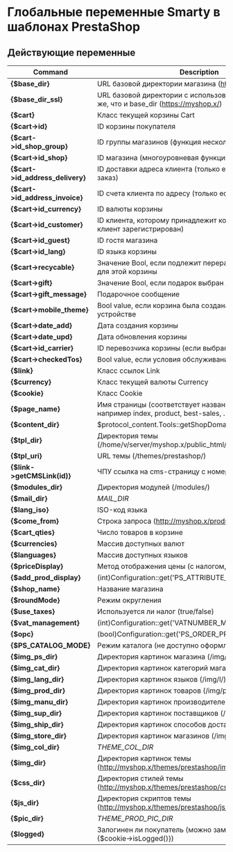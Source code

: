 Глобальные переменные Smarty в шаблонах PrestaShop
============

Действующие переменные
-------

| Command | Description |
| --- | --- |
| **{$base_dir}** | URL базовой директории магазина (http://myshop.x/) |
| **{$base_dir_ssl}** | URL базовой директории c использованием SSL, иначе то же, что и base_dir (https://myshop.x/) |
| **{$cart}** | Класс текущей корзины Cart |
| **{$cart->id}** | ID корзины покупателя |
| **{$cart->id_shop_group}** | ID группы магазинов (функция нескольких магазинов) |
| **{$cart->id_shop}** | ID магазина  (многоуровневая функция) |
| **{$cart->id_address_delivery}** | ID доставки адреса клиента (только если был сделан заказ) |
| **{$cart->id_address_invoice}** | ID счета клиента по адресу (только если был сделан заказ) |
| **{$cart->id_currency}** | ID валюты корзины |
| **{$cart->id_customer}** | ID клиента, которому принадлежит корзина (только если клиент зарегистрирован) |
| **{$cart->id_guest}**	| ID гостя магазина |
| **{$cart->id_lang}** | ID языка корзины |
| **{$cart->recycable}** | Значение Bool, если подлежит переработке, проверено для этой корзины |
| **{$cart->gift}**	| Значение Bool, если подарок выбран для этой корзины |
| **{$cart->gift_message}**	| Подарочное сообщение |
| **{$cart->mobile_theme}**	| Bool value, если корзина была создана на мобильном устройстве |
| **{$cart->date_add}**	| Дата создания корзины |
| **{$cart->date_upd}**	| Дата обновления корзины |
| **{$cart->id_carrier}**	| ID перевозчика корзины (если выбран) |
| **{$cart->checkedTos}** | Bool value, если условия обслуживания проверены |
| **{$link}** | Класс ссылок Link |
| **{$currency}** | Класс текущей валюты Сurrency |
| **{$cookie}** | Класс Сookie |
| **{$page_name}** | Имя страницы (соответствует названию скрипта, например index, product, best-sales, …) |
| **{$content_dir}** | $protocol_content.Tools::getShopDomain().PS_BASE_URI |
| **{$tpl_dir}** | Директория темы (/home/v/server/myshop.x/public_html/themes/prestashop/) |
| **{$tpl_uri}** | URL темы (/themes/prestashop/) |
| **{$link->getCMSLink(id)}** | ЧПУ ссылка на cms-страницу с номером id |
| **{$modules_dir}** | Директория модулей (/modules/) |
| **{$mail_dir}** | _MAIL_DIR_ |
| **{$lang_iso}** | ISO-код языка |
| **{$come_from}** | Строка запроса (http://myshop.x/product.php?id_product=1) |
| **{$cart_qties}** | Число товаров в корзине |
| **{$currencies}** | Массив доступных валют |
| **{$languages}** | Массив доступных языков |
| **{$priceDisplay}** | Метод отображения цены (с налогом, без налога) |
| **{$add_prod_display}** | (int)Configuration::get('PS_ATTRIBUTE_CATEGORY_DISPLAY') |
| **{$shop_name}** | Название магазина |
| **{$roundMode}** | Режим округления |
| **{$use_taxes}** | Используется ли налог (true/false) |
| **{$vat_management}** | (int)Configuration::get('VATNUMBER_MANAGEMENT') |
| **{$opc}** | (bool)Configuration::get('PS_ORDER_PROCESS_TYPE') |
| **{$PS_CATALOG_MODE}** | Режим каталога (не доступно оформление заказа) |
| **{$img_ps_dir}** | Директория картинок магазина (/img/) |
| **{$img_cat_dir}** | Директория картинок категорий магазина (/img/с/) |
| **{$img_lang_dir}** | Директория картинок языков (/img/l/) |
| **{$img_prod_dir}** | Директория картинок товаров (/img/p/) |
| **{$img_manu_dir}** | Директория картинок производителей (/img/m/) |
| **{$img_sup_dir}** | Директория картинок поставщиков (/img/su/) |
| **{$img_ship_dir}** | Директория картинок способов доставки (/img/s/) |
| **{$img_store_dir}** | Директория картинок магазинов (/img/st/) |
| **{$img_col_dir}** | _THEME_COL_DIR_ |
| **{$img_dir}** | Директория картинок темы (http://myshop.x/themes/prestashop/img/) |
| **{$css_dir}** | Директория стилей темы (http://myshop.x/themes/prestashop/css/) |
| **{$js_dir}** | Директория скриптов темы (http://myshop.x/themes/prestashop/js/) |
| **{$pic_dir}** | _THEME_PROD_PIC_DIR_ |
| **{$logged}** | Залогинен ли покупатель (можно заменить на {$cookie→isLogged()}) |

